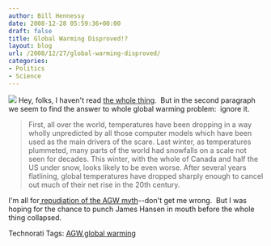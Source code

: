 ```yaml
---
author: Bill Hennessy
date: 2008-12-28 05:59:36+00:00
draft: false
title: Global Warming Disproved!?
layout: blog
url: /2008/12/27/global-warming-disproved/
categories:
- Politics
- Science
---
```


![](https://www.globalwarminghysteria.com/storage/disaster.jpg)
Hey, folks, I haven't read [the whole thing](https://www.telegraph.co.uk/comment/columnists/christopherbooker/3982101/2008-was-the-year-man-made-global-warming-was-disproved.html).  But in the second paragraph we seem to find the answer to whole global warming problem:  ignore it.


> First, all over the world, temperatures have been dropping in a way wholly unpredicted by all those computer models which have been used as the main drivers of the scare. Last winter, as temperatures plummeted, many parts of the world had snowfalls on a scale not seen for decades. This winter, with the whole of Canada and half the US under snow, looks likely to be even worse. After several years flatlining, global temperatures have dropped sharply enough to cancel out much of their net rise in the 20th century.


I'm all for[ repudiation of the AGW myth](https://wattsupwiththat.com/2008/12/27/blizzard-traps-thousands-in-india/)--don't get me wrong.  But I was hoping for the chance to punch James Hansen in mouth before the whole thing collapsed.


Technorati Tags: [AGW](https://technorati.com/tags/AGW),[global warming](https://technorati.com/tags/global%20warming)
